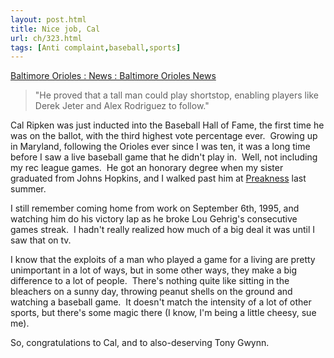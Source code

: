 ```yaml
---
layout: post.html
title: Nice job, Cal
url: ch/323.html
tags: [Anti complaint,baseball,sports]
---
```

[Baltimore Orioles : News : Baltimore Orioles News](http://mlb.mlb.com/NASApp/mlb/news/article.jsp?ymd=20070108&content_id=1775136&vkey=news_bal&fext=.jsp&c_id=bal&partnered=rss_bal)

> "He proved that a tall man could play shortstop, enabling players like Derek Jeter and Alex Rodriguez to follow."

Cal Ripken was just inducted into the Baseball Hall of Fame, the first time he was on the ballot, with the third highest vote percentage ever.  Growing up in Maryland, following the Orioles ever since I was ten, it was a long time before I saw a live baseball game that he didn't play in.  Well, not including my rec league games.  He got an honorary degree when my sister graduated from Johns Hopkins, and I walked past him at [Preakness](http://www.preakness.com/) last summer.

I still remember coming home from work on September 6th, 1995, and watching him do his victory lap as he broke Lou Gehrig's consecutive games streak.  I hadn't really realized how much of a big deal it was until I saw that on tv.

I know that the exploits of a man who played a game for a living are pretty unimportant in a lot of ways, but in some other ways, they make a big difference to a lot of people.  There's nothing quite like sitting in the bleachers on a sunny day, throwing peanut shells on the ground and watching a baseball game.  It doesn't match the intensity of a lot of other sports, but there's some magic there (I know, I'm being a little cheesy, sue me).

So, congratulations to Cal, and to also-deserving Tony Gwynn.
